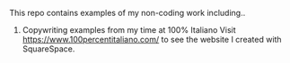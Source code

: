 This repo contains examples of my non-coding work including..

1) Copywriting examples from my time at 100% Italiano
   Visit https://www.100percentitaliano.com/ to see the website I created with SquareSpace.